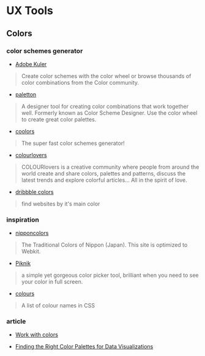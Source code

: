 # UX Tools

## Colors

### color schemes generator

- [Adobe Kuler](https://color.adobe.com/create/color-wheel/)
> Create color schemes with the color wheel or browse thousands of color combinations from the Color community.

- [paletton](http://paletton.com/)
> A designer tool for creating color combinations that work together well. Formerly known as Color Scheme Designer. Use the color wheel to create great color palettes.

- [coolors](https://coolors.co/)
> The super fast color schemes generator!

- [colourlovers](http://www.colourlovers.com/)
> COLOURlovers is a creative community where people from around the world create and share colors, palettes and patterns, discuss the latest trends and explore colorful articles... All in the spirit of love.

- [dribbble colors](https://dribbble.com/colors/)
> find websites by it's main color

### inspiration

- [nipponcolors](http://nipponcolors.com/)
> The Traditional Colors of Nippon (Japan). This site is optimized to Webkit.

- [Piknik](http://color.aurlien.net/)
> a simple yet gorgeous color picker tool, brilliant when you need to see your color in full screen.

- [colours](http://colours.neilorangepeel.com/)
> A list of colour names in CSS

### article

- [Work with colors](https://medium.com/@JustinMezzell/how-i-work-with-color-8439c98ae5ed)

- [Finding the Right Color Palettes for Data Visualizations](https://medium.com/graphiq-engineering/finding-the-right-color-palettes-for-data-visualizations-fcd4e707a283)